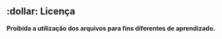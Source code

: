<h2>:dollar: Licença</h2>
<b>Proibida a utilização dos arquivos para fins diferentes de aprendizado.</b>
